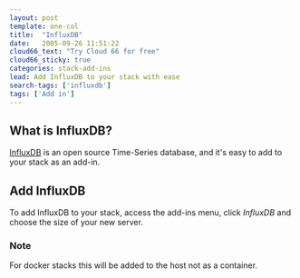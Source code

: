 ```yaml
---
layout: post
template: one-col
title:  "InfluxDB"
date:   2085-09-26 11:51:22
cloud66_text: "Try Cloud 66 for free"
cloud66_sticky: true
categories: stack-add-ins
lead: Add InfluxDB to your stack with ease
search-tags: ['influxdb']
tags: ['Add in']
---
```


## What is InfluxDB?
[InfluxDB](https://influxdata.com/) is an open source Time-Series database, and it's easy to add to your stack as an add-in.

## Add InfluxDB
To add InfluxDB to your stack, access the add-ins menu, click _InfluxDB_ and choose the size of your new server.

<div class="notice notice-danger">
	<h3>Note</h3>
	<p>For docker stacks this will be added to the host not as a container.</p>
</div>